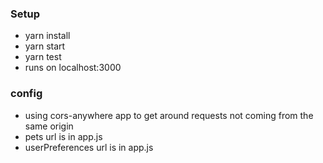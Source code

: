 ### Setup
- yarn install
- yarn start
- yarn test
- runs on localhost:3000

### config
- using cors-anywhere app to get around requests not coming from the same origin
- pets url is in app.js
- userPreferences url is in app.js
